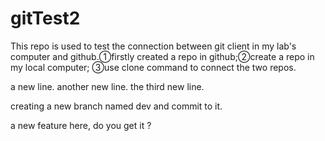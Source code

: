 # gitTest2
This repo is used to test the connection between git client in my lab's computer and github.①firstly created a repo in github;②create a repo in my local computer; ③use clone command to connect the two repos.

a new line.
another new line.
the third new line.

creating a new branch named dev and commit to it.

a new feature here, do you get it ?
